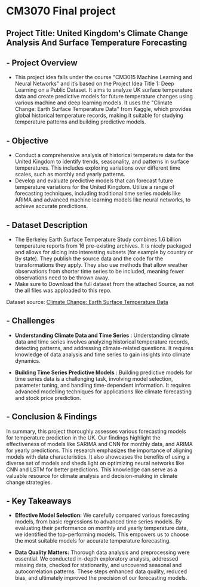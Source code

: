 # CM3070 Final project

## Project Title: United Kingdom's Climate Change Analysis And Surface Temperature Forecasting

## - Project Overview

* This project idea falls under the course "CM3015 Machine Learning and Neural Networks" and it’s based on the Project Idea Title 1: Deep Learning on a Public Dataset. It aims to analyze UK surface temperature data and create predictive models for future temperature changes using various machine and deep learning models. It uses the "Climate Change: Earth Surface Temperature Data" from Kaggle, which provides global historical temperature records, making it suitable for studying temperature patterns and building predictive models.

## - Objective
* Conduct a comprehensive analysis of historical temperature data for the United Kingdom to identify trends, seasonality, and patterns in surface temperatures. This includes exploring variations over different time scales, such as monthly and yearly patterns.
* Develop and evaluate predictive models that can forecast future temperature variations for the United Kingdom. Utilize a range of forecasting techniques, including traditional time series models like ARIMA and advanced machine learning models like neural networks, to achieve accurate predictions.


## - Dataset Description

* The Berkeley Earth Surface Temperature Study combines 1.6 billion temperature reports from 16 pre-existing archives. It is nicely packaged and allows for slicing into interesting subsets (for example by country or By state). They publish the source data and the code for the transformations they apply. They also use methods that allow weather observations from shorter time series to be included, meaning fewer observations need to be thrown away.
* Make sure to Download the full dataset from the attached Source, as not the all files was apploaded to this repo.

Dataset source: [Climate Change: Earth Surface Temperature Data](https://www.kaggle.com/datasets/berkeleyearth/climate-change-earth-surface-temperature-data)


## - Challenges  

* **Understanding Climate Data and Time Series** : Understanding climate data and time series involves analyzing historical temperature records, detecting patterns, and addressing climate-related questions. It requires knowledge of data analysis and time series to gain insights into climate dynamics.

* **Building Time Series Predictive Models** : Building predictive models for time series data is a challenging task, involving model selection, parameter tuning, and handling time-dependent information. It requires advanced modelling techniques for applications like climate forecasting and stock price prediction.

## - Conclusion & Findings 

In summary, this project thoroughly assesses various forecasting models for temperature prediction in the UK. Our findings highlight the effectiveness of models like SARIMA and CNN for monthly data, and ARIMA for yearly predictions. This research emphasizes the importance of aligning models with data characteristics. It also showcases the benefits of using a diverse set of models and sheds light on optimizing neural networks like CNN and LSTM for better predictions. This knowledge can serve as a valuable resource for climate analysis and decision-making in climate change strategies.


## - Key Takeaways

* **Effective Model Selection:** We carefully compared various forecasting models, from basic regressions to advanced time series models. By evaluating their performance on monthly and yearly temperature data, we identified the top-performing models. This empowers us to choose the most suitable models for accurate temperature forecasting.

* **Data Quality Matters:** Thorough data analysis and preprocessing were essential. We conducted in-depth exploratory analysis, addressed missing data, checked for stationarity, and uncovered seasonal and autocorrelation patterns. These steps enhanced data quality, reduced bias, and ultimately improved the precision of our forecasting models.
